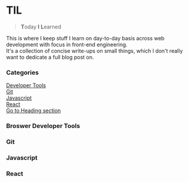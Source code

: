 # TIL

> **T**oday **I** **L**earned  

This is where I keep stuff I learn on day-to-day basis across web development with focus in front-end engineering.  
It's a collection of concise write-ups on small things, which I don't really want to dedicate a full blog post on.

### Categories

[Developer Tools](#browser-developer-tools)  
[Git](#git)  
[Javascript](#javascript)  
[React](#react)  
[Go to Heading section](#this-is-a-heading)

### Broswer Developer Tools  
### Git
### Javascript
### React

